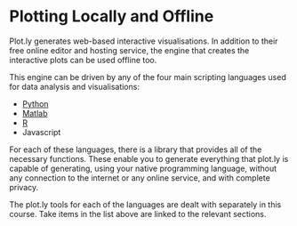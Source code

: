 # Plotting Locally and Offline

Plot.ly generates web-based interactive visualisations.  In addition to their free online editor and hosting service, the engine that creates the interactive plots can be used offline too.

This engine can be driven by any of the four main scripting languages used for data analysis and visualisations:
* [Python](python/intro.md)
* [Matlab](matlab/intro.md)
* [R](r/intro.md)
* Javascript

For each of these languages, there is a library that provides all of the necessary functions.  These enable you to generate everything that plot.ly is capable of generating, using your native programming language, without any connection to the internet or any online service, and with complete privacy.

The plot.ly tools for each of the languages are dealt with separately in this course.  Take items in the list above are linked to the relevant sections. 


